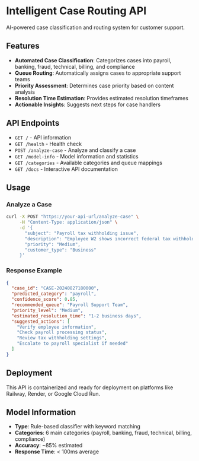 # Intelligent Case Routing API

AI-powered case classification and routing system for customer support.

## Features

- **Automated Case Classification**: Categorizes cases into payroll, banking, fraud, technical, billing, and compliance
- **Queue Routing**: Automatically assigns cases to appropriate support teams
- **Priority Assessment**: Determines case priority based on content analysis
- **Resolution Time Estimation**: Provides estimated resolution timeframes
- **Actionable Insights**: Suggests next steps for case handlers

## API Endpoints

- `GET /` - API information
- `GET /health` - Health check
- `POST /analyze-case` - Analyze and classify a case
- `GET /model-info` - Model information and statistics
- `GET /categories` - Available categories and queue mappings
- `GET /docs` - Interactive API documentation

## Usage

### Analyze a Case

```bash
curl -X POST "https://your-api-url/analyze-case" \
     -H "Content-Type: application/json" \
     -d '{
       "subject": "Payroll tax withholding issue",
       "description": "Employee W2 shows incorrect federal tax withholding amount",
       "priority": "Medium",
       "customer_type": "Business"
     }'
```

### Response Example

```json
{
  "case_id": "CASE-20240827180000",
  "predicted_category": "payroll",
  "confidence_score": 0.85,
  "recommended_queue": "Payroll Support Team",
  "priority_level": "Medium",
  "estimated_resolution_time": "1-2 business days",
  "suggested_actions": [
    "Verify employee information",
    "Check payroll processing status",
    "Review tax withholding settings",
    "Escalate to payroll specialist if needed"
  ]
}
```

## Deployment

This API is containerized and ready for deployment on platforms like Railway, Render, or Google Cloud Run.

## Model Information

- **Type**: Rule-based classifier with keyword matching
- **Categories**: 6 main categories (payroll, banking, fraud, technical, billing, compliance)
- **Accuracy**: ~85% estimated
- **Response Time**: < 100ms average
